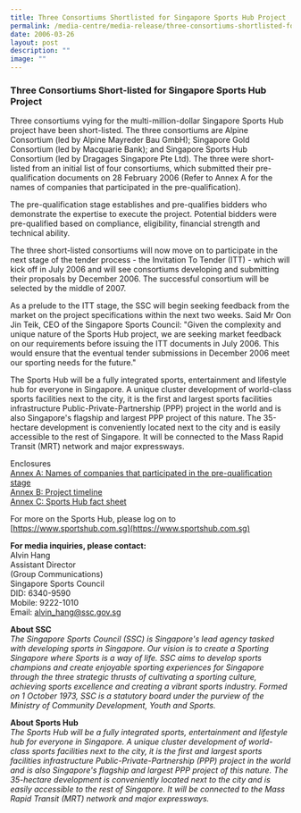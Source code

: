 ```yaml
---
title: Three Consortiums Shortlisted for Singapore Sports Hub Project
permalink: /media-centre/media-release/three-consortiums-shortlisted-for-singapore-sports-hub-project/
date: 2006-03-26
layout: post
description: ""
image: ""
---
```

### **Three Consortiums Short-listed for Singapore Sports Hub Project**

Three consortiums vying for the multi-million-dollar Singapore Sports Hub project have been short-listed. The three consortiums are Alpine Consortium (led by Alpine Mayreder Bau GmbH); Singapore Gold Consortium (led by Macquarie Bank); and Singapore Sports Hub Consortium (led by Dragages Singapore Pte Ltd). The three were short-listed from an initial list of four consortiums, which submitted their pre-qualification documents on 28 February 2006 (Refer to Annex A for the names of companies that participated in the pre-qualification).

The pre-qualification stage establishes and pre-qualifies bidders who demonstrate the expertise to execute the project. Potential bidders were pre-qualified based on compliance, eligibility, financial strength and technical ability.

The three short-listed consortiums will now move on to participate in the next stage of the tender process - the Invitation To Tender (ITT) - which will kick off in July 2006 and will see consortiums developing and submitting their proposals by December 2006. The successful consortium will be selected by the middle of 2007.

As a prelude to the ITT stage, the SSC will begin seeking feedback from the market on the project specifications within the next two weeks. Said Mr Oon Jin Teik, CEO of the Singapore Sports Council: "Given the complexity and unique nature of the Sports Hub project, we are seeking market feedback on our requirements before issuing the ITT documents in July 2006. This would ensure that the eventual tender submissions in December 2006 meet our sporting needs for the future."

The Sports Hub will be a fully integrated sports, entertainment and lifestyle hub for everyone in Singapore. A unique cluster development of world-class sports facilities next to the city, it is the first and largest sports facilities infrastructure Public-Private-Partnership (PPP) project in the world and is also Singapore's flagship and largest PPP project of this nature. The 35-hectare development is conveniently located next to the city and is easily accessible to the rest of Singapore. It will be connected to the Mass Rapid Transit (MRT) network and major expressways.

Enclosures
<br>
[Annex A: Names of companies that participated in the pre-qualification stage](/files/Media%20Centre/Media%20Release/2006/March/26AprMRAnnexA1.pdf)
<br>
[Annex B: Project timeline](/files/Media%20Centre/Media%20Release/2006/March/26AprMRAnnexB.pdf)
<br>
[Annex C: Sports Hub fact sheet](/files/Media%20Centre/Media%20Release/2006/March/26AprMRAnnexC.pdf)

For more on the Sports Hub, please log on to [https://www.sportshub.com.sg](https://www.sportshub.com.sg)

**For media inquiries, please contact:**
<br>
Alvin Hang
<br>
Assistant Director
<br>
(Group Communications)
<br>
Singapore Sports Council
<br>
DID: 6340-9590
<br>
Mobile: 9222-1010
<br>
Email: [alvin_hang@ssc.gov.sg](mailto:alvin_hang@ssc.gov.sg)

**About SSC**
<br>
*The Singapore Sports Council (SSC) is Singapore's lead agency tasked with developing sports in Singapore. Our vision is to create a Sporting Singapore where Sports is a way of life. SSC aims to develop sports champions and create enjoyable sporting experiences for Singapore through the three strategic thrusts of cultivating a sporting culture, achieving sports excellence and creating a vibrant sports industry. Formed on 1 October 1973, SSC is a statutory board under the purview of the Ministry of Community Development, Youth and Sports.*

**About Sports Hub**
<br>
*The Sports Hub will be a fully integrated sports, entertainment and lifestyle hub for everyone in Singapore. A unique cluster development of world-class sports facilities next to the city, it is the first and largest sports facilities infrastructure Public-Private-Partnership (PPP) project in the world and is also Singapore's flagship and largest PPP project of this nature. The 35-hectare development is conveniently located next to the city and is easily accessible to the rest of Singapore. It will be connected to the Mass Rapid Transit (MRT) network and major expressways.*
